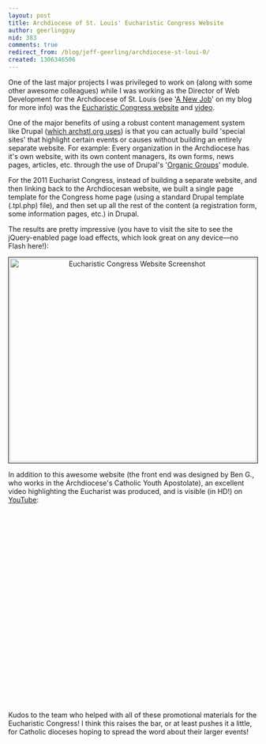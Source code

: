 ```yaml
---
layout: post
title: Archdiocese of St. Louis' Eucharistic Congress Website
author: geerlingguy
nid: 383
comments: true
redirect_from: /blog/jeff-geerling/archdiocese-st-loui-0/
created: 1306346506
---
```

<p>One of the last major projects I was privileged to work on (along with some other awesome colleagues) while I was working as the Director of Web Development for the Archdiocese of St. Louis (see '<a href="http://www.lifeisaprayer.com/blog/2011/a-new-job">A New Job</a>' on my blog for more info) was the <a href="http://archstl.org/eucharist">Eucharistic Congress website</a> and <a href="http://www.youtube.com/watch?v=zEdQxRf_MqY">video</a>.</p><p>One of the major benefits of using a robust content management system like Drupal (<a href="http://drupal.org/node/720832">which archstl.org uses</a>) is that you can actually build 'special sites' that highlight certain events or causes without building an entirely separate website. For example: Every organization in the Archdiocese has it's own website, with its own content managers, its own forms, news pages, articles, etc. through the use of Drupal's '<a href="http://drupal.org/project/og">Organic Groups</a>' module.</p><p>For the 2011 Eucharist Congress, instead of building a separate website, and then linking back to the Archdiocesan website, we built a single page template for the Congress home page (using a standard Drupal template (.tpl.php) file), and then set up all the rest of the content (a registration form, some information pages, etc.) in Drupal.</p><p>The results are pretty impressive (you have to visit the site to see the jQuery-enabled page load effects, which look great on any device—no Flash here!):</p><p style="text-align: center;"><a href="http://archstl.org/eucharist"><img src="http://www.opensourcecatholic.com/sites/opensourcecatholic.com/files/user-uploads/Jeff%20Geerling/eucharistic-congress-website-screenshot.jpg" alt="Eucharistic Congress Website Screenshot" width="500" height="411" style="border: 1px solid black; padding: 2px;" /></a></p><p style="text-align: left;">In addition to this awesome website (the front end was designed by Ben G., who works in the Archdiocese's Catholic Youth Apostolate), an excellent video highlighting the Eucharist was produced, and is visible (in HD!) on <a href="http://www.youtube.com/watch?v=PNvg6UnTtcE">YouTube</a>:</p><p style="text-align: center;"><object width="640" height="390"><param name="movie" value="http://www.youtube.com/v/PNvg6UnTtcE?fs=1&amp;hl=en_US&amp;rel=0"></param><param name="allowFullScreen" value="true"></param><param name="allowscriptaccess" value="always"></param><embed src="http://www.youtube.com/v/PNvg6UnTtcE?fs=1&amp;hl=en_US&amp;rel=0" type="application/x-shockwave-flash" width="640" height="390" allowscriptaccess="always" allowfullscreen="true"></embed></object></p><p style="text-align: left;">Kudos to the team who helped with all of these promotional materials for the Eucharistic Congress! I think this raises the bar, or at least pushes it a little, for Catholic dioceses hoping to spread the word about their larger events!</p>
